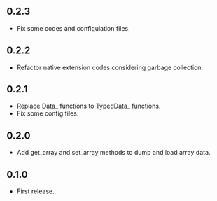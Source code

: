## 0.2.3
- Fix some codes and configulation files.

## 0.2.2
- Refactor native extension codes considering garbage collection.

## 0.2.1
- Replace Data_ functions to TypedData_ functions.
- Fix some config files.

## 0.2.0
- Add get_array and set_array methods to dump and load array data.

## 0.1.0
- First release.
